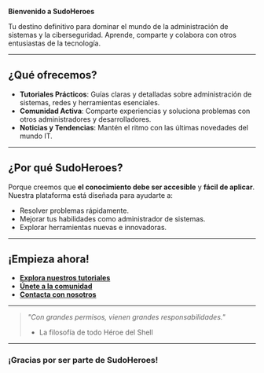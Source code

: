**Bienvenido a SudoHeroes**

Tu destino definitivo para dominar el mundo de la administración de sistemas y la ciberseguridad. Aprende, comparte y colabora con otros entusiastas de la tecnología.

---

## ¿Qué ofrecemos?

- **Tutoriales Prácticos**: Guías claras y detalladas sobre administración de sistemas, redes y herramientas esenciales.
- **Comunidad Activa**: Comparte experiencias y soluciona problemas con otros administradores y desarrolladores.
- **Noticias y Tendencias**: Mantén el ritmo con las últimas novedades del mundo IT.

---

## ¿Por qué SudoHeroes?

Porque creemos que **el conocimiento debe ser accesible** y **fácil de aplicar**. Nuestra plataforma está diseñada para ayudarte a:

- Resolver problemas rápidamente.
- Mejorar tus habilidades como administrador de sistemas.
- Explorar herramientas nuevas e innovadoras.

---

## ¡Empieza ahora!

- **[Explora nuestros tutoriales](#)**
- **[Únete a la comunidad](#)**
- **[Contacta con nosotros](#)**

---

> *"Con grandes permisos, vienen grandes responsabilidades."*  
> - La filosofía de todo Héroe del Shell

---

### ¡Gracias por ser parte de SudoHeroes! 
